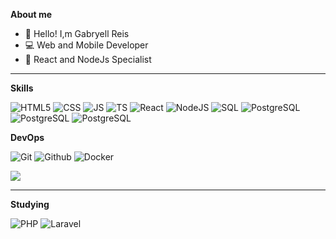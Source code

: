 
**About me**

- 🤙 Hello! I,m Gabryell Reis
- 💻 Web and Mobile Developer
- 🚀 React and NodeJs Specialist
  
<hr />

**Skills**

  ![HTML5](https://img.shields.io/badge/-HTML5-333333?logo=HTML5)
  ![CSS](https://img.shields.io/badge/-CSS-333333?logo=CSS&logoColor=2965f1)
  ![JS](https://img.shields.io/badge/-Javascript-333333?logo=javascript)
  ![TS](https://img.shields.io/badge/-Typescript-333333?logo=typescript)
  ![React](https://img.shields.io/badge/-React-333333?style=flat&logo=react)
  ![NodeJS](https://img.shields.io/badge/-NodeJS-333333?style=flat&logo=nodejs)
  ![SQL](https://img.shields.io/badge/-SQL-333333?logo=sql)
  ![PostgreSQL](https://img.shields.io/badge/-Postgresql-333333?style=flat&logo=postgres)
  ![PostgreSQL](https://img.shields.io/badge/-Sequelize-333333?style=flat&logo=sequelize)
  ![PostgreSQL](https://img.shields.io/badge/-Prisma-333333?style=flat&logo=prisma)
  

**DevOps**

  ![Git](https://img.shields.io/badge/-Git-333333?logo=git)
  ![Github](https://img.shields.io/badge/-Github-333333?logo=github)
  ![Docker](https://img.shields.io/badge/-Docker-333333?logo=Docker)
  

<picture>
<source 
  srcset="https://github-readme-stats.vercel.app/api?username=GabryellReis&show_icons=true&theme=dark"
  media="(prefers-color-scheme: dark)"
/>
<source
  srcset="https://github-readme-stats.vercel.app/api?username=GabryellReis&show_icons=true"
  media="(prefers-color-scheme: light), (prefers-color-scheme: no-preference)"
/>
<img src="https://github-readme-stats.vercel.app/api?username=GabryellReis&show_icons=true" />
</picture>

<hr />

**Studying**

  ![PHP](https://img.shields.io/badge/-PHP-333333?logo=php)
  ![Laravel](https://img.shields.io/badge/-Laravel-333333?logo=laravel)

